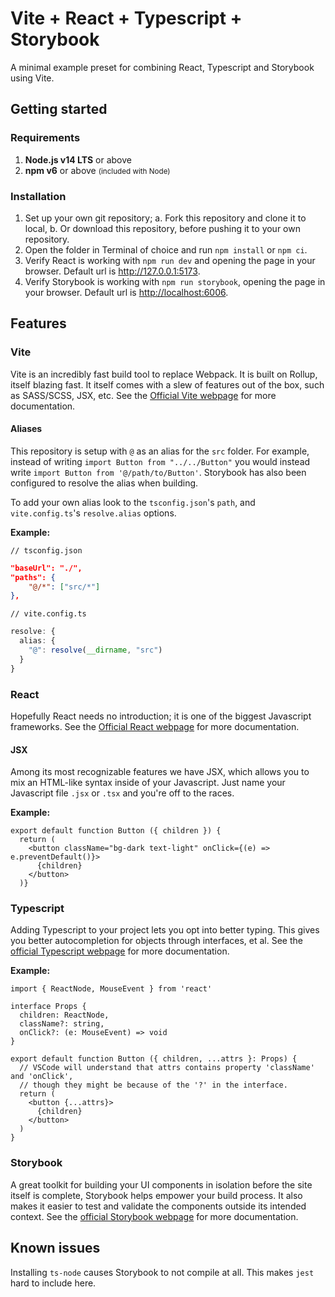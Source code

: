 # Vite + React + Typescript + Storybook

A minimal example preset for combining React, Typescript and Storybook using Vite.

## Getting started

### Requirements

1. **Node.js v14 LTS** or above
2. **npm v6** or above <small>(included with Node)</small>

### Installation

1. Set up your own git repository;
    a. Fork this repository and clone it to local,
    b. Or download this repository, before pushing it to your own repository.
2. Open the folder in Terminal of choice and run `npm install` or `npm ci`.
3. Verify React is working with `npm run dev` and opening the page in your browser. Default url is <http://127.0.0.1:5173>.
4. Verify Storybook is working with `npm run storybook`, opening the page in your browser. Default url is <http://localhost:6006>.

## Features

### Vite

Vite is an incredibly fast build tool to replace Webpack. It is built on Rollup, itself blazing fast. It itself comes with a slew of features out of the box, such as SASS/SCSS, JSX, etc. See the [Official Vite webpage](https://vitejs.dev/) for more documentation.

#### Aliases

This repository is setup with `@` as an alias for the `src` folder. For example, instead of writing `import Button from "../../Button"` you would instead write `import Button from '@/path/to/Button'`. Storybook has also been configured to resolve the alias when building.

To add your own alias look to the `tsconfig.json`'s `path`, and `vite.config.ts`'s `resolve.alias` options.

**Example:**

`// tsconfig.json`

```json
"baseUrl": "./",
"paths": {
    "@/*": ["src/*"]
},
```

`// vite.config.ts`

```typescript
resolve: {
  alias: {
    "@": resolve(__dirname, "src")
  }
}
```

### React

Hopefully React needs no introduction; it is one of the biggest Javascript frameworks. See the [Official React webpage](https://reactjs.org/) for more documentation.

#### JSX

Among its most recognizable features we have JSX, which allows you to mix an HTML-like syntax inside of your Javascript. Just name your Javascript file `.jsx` or `.tsx` and you're off to the races.

**Example:**

```tsx
export default function Button ({ children }) {
  return (
    <button className="bg-dark text-light" onClick={(e) => e.preventDefault()}>
      {children}
    </button>
  )}
```

### Typescript

Adding Typescript to your project lets you opt into better typing. This gives you better autocompletion for objects through interfaces, et al. See the [official Typescript webpage](https://www.typescriptlang.org/) for more documentation.

**Example:**

```tsx
import { ReactNode, MouseEvent } from 'react'

interface Props {
  children: ReactNode,
  className?: string,
  onClick?: (e: MouseEvent) => void
}

export default function Button ({ children, ...attrs }: Props) {
  // VSCode will understand that attrs contains property 'className' and 'onClick',
  // though they might be because of the '?' in the interface.
  return (
    <button {...attrs}>
      {children}
    </button>
  )
}
```

### Storybook

A great toolkit for building your UI components in isolation before the site itself is complete, Storybook helps empower your build process. It also makes it easier to test and validate the components outside its intended context. See the [official Storybook webpage](https://storybook.js.org/) for more documentation.

## Known issues

Installing `ts-node` causes Storybook to not compile at all. This makes `jest` hard to include here.
